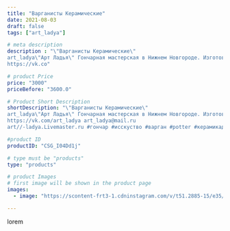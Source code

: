 ```yaml
---
title: "Варганисты Керамические"
date: 2021-08-03
draft: false
tags: ["art_ladya"]

# meta description
description : "\"Варганисты Керамические\" 
art_ladya\"Арт Ладья\" Гончарная мастерская в Нижнем Новгороде. Изготовление керамики и мастер//-классы по обучению. 
https://vk.co"

# product Price
price: "3000"
priceBefore: "3600.0"

# Product Short Description
shortDescription: "\"Варганисты Керамические\" 
art_ladya\"Арт Ладья\" Гончарная мастерская в Нижнем Новгороде. Изготовление керамики и мастер//-классы по обучению. 
https://vk.com/art_ladya art_ladya@mail.ru 
art//-ladya.Livemaster.ru #гончар #исскуство #варган #potter #керамикадляинтерьера #керамикаручнаяработа #гончарнаямастерская #керамиканазаказ #handmade #посудаизглины #керамика #гончарнаяпосуда #эксклюзивнаякерамика #dishes #decor #ceramicar #комус #claygoods #алтай #earthenware #ceramic #design #керамическиефигурки #magic #restaurant #ceramicart #pint #clay #авторскаякерамика #vargan"

#product ID
productID: "CSG_I04Dd1j"

# type must be "products"
type: "products"

# product Images
# first image will be shown in the product page
images:
  - image: "https://scontent-frt3-1.cdninstagram.com/v/t51.2885-15/e35/232554829_853895455245858_305408333674795590_n.jpg?se=7&_nc_ht=scontent-frt3-1.cdninstagram.com&_nc_cat=106&_nc_ohc=gMJ0NShRyUMAX8lqGQe&edm=APU89FABAAAA&ccb=7-4&oh=18d158a0cde556e0705c2250b8b25e92&oe=612C5D76&_nc_sid=86f79a&ig_cache_key=MjYzMjA2ODcxNTcwNTY1NDYyNw%3D%3D.2-ccb7-4"

---
```

lorem
